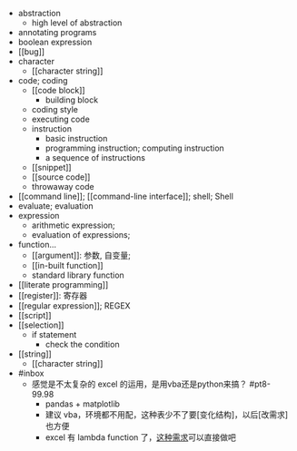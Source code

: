 - abstraction
    - high level of abstraction
- annotating programs
- boolean expression
- [[bug]]
- character
    - [[character string]]
- code; coding
    - [[code block]]
        - building block
    - coding style
    - executing code
    - instruction
        - basic instruction
        - programming instruction; computing instruction
        - a sequence of instructions
    - [[snippet]]
    - [[source code]]
    - throwaway code
- [[command line]]; [[command-line interface]]; shell; Shell
- evaluate; evaluation
- expression
    - arithmetic expression;
    - evaluation of expressions;
- function...
    - [[argument]]: 参数, 自变量;
    - [[in-built function]]
    - standard library function
- [[literate programming]]
- [[register]]: 寄存器
- [[regular expression]]; REGEX 
- [[script]]
- [[selection]]
    - if statement
        - check the condition
- [[string]]
    - [[character string]]
- #inbox
    - 感觉是不太复杂的 excel 的运用，是用vba还是python来搞？ #pt8-99.98
        - pandas + matplotlib
        - 建议 vba，环境都不用配，这种表少不了要[变化结构]，以后[改需求]也方便
        - excel 有 lambda function 了，[这种需求](https://bbs.saraba1st.com/2b/thread-1999372-1-2.html)可以直接做吧
